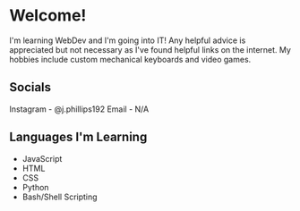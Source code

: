 # Welcome!
I'm learning WebDev and I'm going into IT! Any helpful advice is appreciated but not necessary as I've found helpful links on the internet.
My hobbies include custom mechanical keyboards and video games.
## Socials
Instagram - @j.phillips192
Email - N/A
## Languages I'm Learning
- JavaScript
- HTML
- CSS
- Python
- Bash/Shell Scripting

